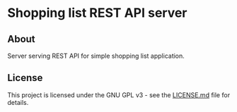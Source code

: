 # Shopping list REST API server

## About

Server serving REST API for simple shopping list application.

## License

This project is licensed under the GNU GPL v3 - see the [LICENSE.md](LICENSE.md) file for details.
